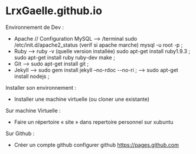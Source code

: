 LrxGaelle.github.io
===================
Environnement de Dev : 

- Apache // Configuration MySQL 
  --> /terminal sudo /etc/init.d/apache2_status (verif si apache marche) mysql -u root -p ;
- Ruby
  --> ruby -v (quelle version installée) sudo apt-get install ruby1.9.3 ; sudo apt-get install ruby ruby-dev make ;
- Git
  --> sudo apt-get install git ;
- Jekyll
  --> sudo gem install jekyll –no-rdoc --no-ri ; 
  --> sudo apt-get install nodejs ;

Installer son environnement :

- Installer une machine virtuelle (ou cloner une existante)

Sur machine Virtuelle :

- Faire un répertoire « site » dans repertoire personnel sur xubuntu

Sur Github :

- Créer un compte github configurer github https://pages.github.com
